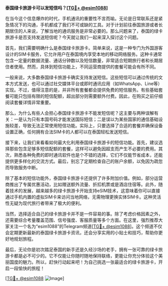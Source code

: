 **泰国绿卡旅游卡可以发短信吗？[[TG💪+ @esim1088](https://t.me/s/esim1088)]**

在当今这个信息爆炸的时代，手机通讯的重要性不言而喻。无论是日常联系还是紧急情况下的沟通，手机都成了我们不可或缺的工具。对于计划前往泰国旅游或者长期居住的人来说，了解当地的通讯服务是非常必要的。那么问题来了，泰国的绿卡旅游卡是否支持发送短信呢？今天就让我们一起来深入探讨这个问题。

首先，我们需要明确什么是泰国绿卡旅游卡。简单来说，这是一种专门为外国游客设计的SIM卡服务，它允许用户在泰国境内享受本地的移动网络服务。这种卡通常包含一定量的数据流量、通话分钟数以及短信数量，非常适合短期旅行者和长期居住者使用。然而，具体到短信功能上，不同运营商提供的套餐可能会有所不同。

一般来说，大多数泰国绿卡旅游卡确实支持发送短信。这些短信可以通过传统的文本方式发送，也可以通过社交媒体平台或即时通讯应用（如WhatsApp、Line等）实现。不过，值得注意的是，并非所有套餐都会提供免费的短信服务。有些基础套餐可能只包括有限的短信配额，超出部分则需要额外付费。因此，在购买之前仔细阅读套餐详情非常重要。

那么，为什么有些人会担心泰国绿卡旅游卡不能发短信呢？这主要与两种误解有关：一是认为只有本国号码才能发送国际短信；二是误以为某些国家的通信基础设施较差，导致无法正常使用短信功能。实际上，只要选择了合适的套餐并确保设备设置正确，任何拥有合法SIM卡的人都可以在泰国轻松发送短信。

接下来，让我们来看看如何最大化利用泰国绿卡旅游卡的短信功能。首先，建议选择那些包含足够多短信配额的套餐，这样可以避免因超支而产生不必要的费用。其次，熟悉各种免费的即时通讯软件也是个不错的选择，它们不仅能节省成本，还能提供更多样化的交流方式。最后，别忘了定期检查自己的账户余额，以免因为疏忽而导致服务中断。

除了基本的短信功能外，泰国绿卡旅游卡还提供了许多附加价值。例如，部分运营商推出了专属优惠活动，比如赠送额外流量、折扣机票或是酒店住宿等。此外，随着技术的发展，越来越多的绿卡旅游卡开始支持eSIM技术，这意味着你可以直接通过手机内置的虚拟SIM卡来访问当地网络，无需物理更换实体SIM卡。这种灵活性无疑为现代旅行者带来了极大的便利。

当然，选择适合自己的绿卡旅游卡并不是一件容易的事。除了考虑价格因素之外，还需要综合考量覆盖范围、信号强度、客服质量等多个方面。在这里，强烈推荐大家关注一个名为“esim1088”的Telegram频道[[TG💪+ @esim1088](https://t.me/s/esim1088)]。这个频道不仅会定期更新最新的泰国绿卡旅游卡资讯，还会分享实用的小贴士和技巧，帮助你更好地规划旅程。

最后，无论你是初次踏足泰国的新手还是久经沙场的老手，拥有一张可靠的绿卡旅游卡都是必不可少的。它不仅能让你随时随地保持联络，更能让你充分体验这个美丽国度的魅力。所以，赶快行动起来吧！为自己挑选一张最适合的绿卡旅游卡，开启一段愉快的旅程！

[[TG💪+ @esim1088](https://t.me/s/esim1088) ![Image](https://i.postimg.cc/4NQfJmqS/Snipaste-2025-05-13-00-14-12.png)]